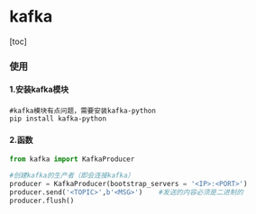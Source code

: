 # kafka
[toc]
### 使用
#### 1.安装kafka模块
```shell
#kafka模块有点问题，需要安装kafka-python
pip install kafka-python
```

#### 2.函数
```python
from kafka import KafkaProducer

#创建kafka的生产者（即会连接kafka）
producer = KafkaProducer(bootstrap_servers = '<IP>:<PORT>')
producer.send('<TOPIC>',b'<MSG>')    #发送的内容必须是二进制的
producer.flush()
```
